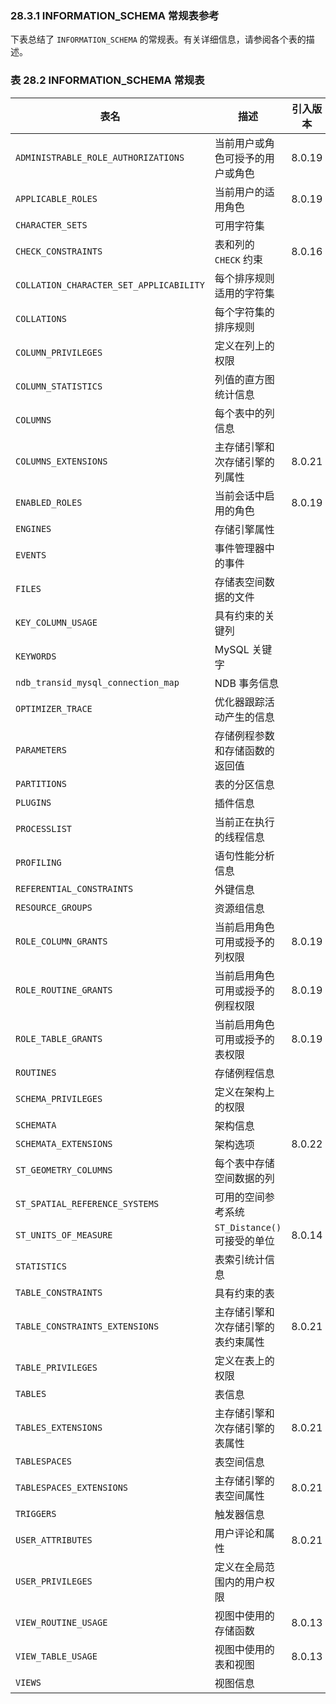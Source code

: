 ### 28.3.1 INFORMATION_SCHEMA 常规表参考

下表总结了 `INFORMATION_SCHEMA` 的常规表。有关详细信息，请参阅各个表的描述。

### 表 28.2 INFORMATION_SCHEMA 常规表

| 表名                                    | 描述                               | 引入版本 | 弃用版本 |
| --------------------------------------- | ---------------------------------- | -------- | -------- |
| `ADMINISTRABLE_ROLE_AUTHORIZATIONS`     | 当前用户或角色可授予的用户或角色   | 8.0.19   |          |
| `APPLICABLE_ROLES`                      | 当前用户的适用角色                 | 8.0.19   |          |
| `CHARACTER_SETS`                        | 可用字符集                         |          |          |
| `CHECK_CONSTRAINTS`                     | 表和列的 `CHECK` 约束              | 8.0.16   |          |
| `COLLATION_CHARACTER_SET_APPLICABILITY` | 每个排序规则适用的字符集           |          |          |
| `COLLATIONS`                            | 每个字符集的排序规则               |          |          |
| `COLUMN_PRIVILEGES`                     | 定义在列上的权限                   |          |          |
| `COLUMN_STATISTICS`                     | 列值的直方图统计信息               |          |          |
| `COLUMNS`                               | 每个表中的列信息                   |          |          |
| `COLUMNS_EXTENSIONS`                    | 主存储引擎和次存储引擎的列属性     | 8.0.21   |          |
| `ENABLED_ROLES`                         | 当前会话中启用的角色               | 8.0.19   |          |
| `ENGINES`                               | 存储引擎属性                       |          |          |
| `EVENTS`                                | 事件管理器中的事件                 |          |          |
| `FILES`                                 | 存储表空间数据的文件               |          |          |
| `KEY_COLUMN_USAGE`                      | 具有约束的关键列                   |          |          |
| `KEYWORDS`                              | MySQL 关键字                       |          |          |
| `ndb_transid_mysql_connection_map`      | NDB 事务信息                       |          |          |
| `OPTIMIZER_TRACE`                       | 优化器跟踪活动产生的信息           |          |          |
| `PARAMETERS`                            | 存储例程参数和存储函数的返回值     |          |          |
| `PARTITIONS`                            | 表的分区信息                       |          |          |
| `PLUGINS`                               | 插件信息                           |          |          |
| `PROCESSLIST`                           | 当前正在执行的线程信息             |          |          |
| `PROFILING`                             | 语句性能分析信息                   |          |          |
| `REFERENTIAL_CONSTRAINTS`               | 外键信息                           |          |          |
| `RESOURCE_GROUPS`                       | 资源组信息                         |          |          |
| `ROLE_COLUMN_GRANTS`                    | 当前启用角色可用或授予的列权限     | 8.0.19   |          |
| `ROLE_ROUTINE_GRANTS`                   | 当前启用角色可用或授予的例程权限   | 8.0.19   |          |
| `ROLE_TABLE_GRANTS`                     | 当前启用角色可用或授予的表权限     | 8.0.19   |          |
| `ROUTINES`                              | 存储例程信息                       |          |          |
| `SCHEMA_PRIVILEGES`                     | 定义在架构上的权限                 |          |          |
| `SCHEMATA`                              | 架构信息                           |          |          |
| `SCHEMATA_EXTENSIONS`                   | 架构选项                           | 8.0.22   |          |
| `ST_GEOMETRY_COLUMNS`                   | 每个表中存储空间数据的列           |          |          |
| `ST_SPATIAL_REFERENCE_SYSTEMS`          | 可用的空间参考系统                 |          |          |
| `ST_UNITS_OF_MEASURE`                   | `ST_Distance()` 可接受的单位       | 8.0.14   |          |
| `STATISTICS`                            | 表索引统计信息                     |          |          |
| `TABLE_CONSTRAINTS`                     | 具有约束的表                       |          |          |
| `TABLE_CONSTRAINTS_EXTENSIONS`          | 主存储引擎和次存储引擎的表约束属性 | 8.0.21   |          |
| `TABLE_PRIVILEGES`                      | 定义在表上的权限                   |          |          |
| `TABLES`                                | 表信息                             |          |          |
| `TABLES_EXTENSIONS`                     | 主存储引擎和次存储引擎的表属性     | 8.0.21   |          |
| `TABLESPACES`                           | 表空间信息                         |          | 8.0.22   |
| `TABLESPACES_EXTENSIONS`                | 主存储引擎的表空间属性             | 8.0.21   |          |
| `TRIGGERS`                              | 触发器信息                         |          |          |
| `USER_ATTRIBUTES`                       | 用户评论和属性                     | 8.0.21   |          |
| `USER_PRIVILEGES`                       | 定义在全局范围内的用户权限         |          |          |
| `VIEW_ROUTINE_USAGE`                    | 视图中使用的存储函数               | 8.0.13   |          |
| `VIEW_TABLE_USAGE`                      | 视图中使用的表和视图               | 8.0.13   |          |
| `VIEWS`                                 | 视图信息                           |          |          |